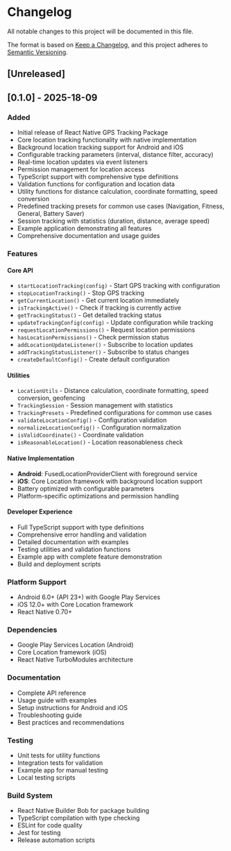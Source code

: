 # Changelog

All notable changes to this project will be documented in this file.

The format is based on [Keep a Changelog](https://keepachangelog.com/en/1.0.0/),
and this project adheres to [Semantic Versioning](https://semver.org/spec/v2.0.0.html).

## [Unreleased]

## [0.1.0] - 2025-18-09

### Added
- Initial release of React Native GPS Tracking Package
- Core location tracking functionality with native implementation
- Background location tracking support for Android and iOS
- Configurable tracking parameters (interval, distance filter, accuracy)
- Real-time location updates via event listeners
- Permission management for location access
- TypeScript support with comprehensive type definitions
- Validation functions for configuration and location data
- Utility functions for distance calculation, coordinate formatting, speed conversion
- Predefined tracking presets for common use cases (Navigation, Fitness, General, Battery Saver)
- Session tracking with statistics (duration, distance, average speed)
- Example application demonstrating all features
- Comprehensive documentation and usage guides

### Features
#### Core API
- `startLocationTracking(config)` - Start GPS tracking with configuration
- `stopLocationTracking()` - Stop GPS tracking
- `getCurrentLocation()` - Get current location immediately
- `isTrackingActive()` - Check if tracking is currently active
- `getTrackingStatus()` - Get detailed tracking status
- `updateTrackingConfig(config)` - Update configuration while tracking
- `requestLocationPermissions()` - Request location permissions
- `hasLocationPermissions()` - Check permission status
- `addLocationUpdateListener()` - Subscribe to location updates
- `addTrackingStatusListener()` - Subscribe to status changes
- `createDefaultConfig()` - Create default configuration

#### Utilities
- `LocationUtils` - Distance calculation, coordinate formatting, speed conversion, geofencing
- `TrackingSession` - Session management with statistics
- `TrackingPresets` - Predefined configurations for common use cases
- `validateLocationConfig()` - Configuration validation
- `normalizeLocationConfig()` - Configuration normalization
- `isValidCoordinate()` - Coordinate validation
- `isReasonableLocation()` - Location reasonableness check

#### Native Implementation
- **Android**: FusedLocationProviderClient with foreground service
- **iOS**: Core Location framework with background location support
- Battery optimized with configurable parameters
- Platform-specific optimizations and permission handling

#### Developer Experience
- Full TypeScript support with type definitions
- Comprehensive error handling and validation
- Detailed documentation with examples
- Testing utilities and validation functions
- Example app with complete feature demonstration
- Build and deployment scripts

### Platform Support
- Android 6.0+ (API 23+) with Google Play Services
- iOS 12.0+ with Core Location framework
- React Native 0.70+

### Dependencies
- Google Play Services Location (Android)
- Core Location framework (iOS)
- React Native TurboModules architecture

### Documentation
- Complete API reference
- Usage guide with examples
- Setup instructions for Android and iOS
- Troubleshooting guide
- Best practices and recommendations

### Testing
- Unit tests for utility functions
- Integration tests for validation
- Example app for manual testing
- Local testing scripts

### Build System
- React Native Builder Bob for package building
- TypeScript compilation with type checking
- ESLint for code quality
- Jest for testing
- Release automation scripts
